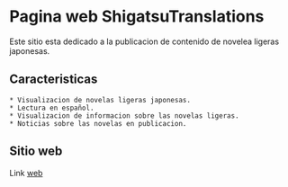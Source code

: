 # Pagina web ShigatsuTranslations

Este sitio esta dedicado a la publicacion de contenido de novelea ligeras
japonesas.

## Caracteristicas
    * Visualizacion de novelas ligeras japonesas.
    * Lectura en español.
    * Visualizacion de informacion sobre las novelas ligeras.
    * Noticias sobre las novelas en publicacion.

## Sitio web
   Link [web](https://shigatsu-translations.vercel.app)